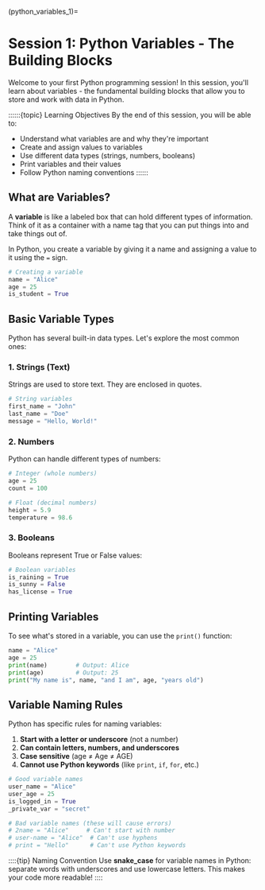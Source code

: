 (python_variables_1)=
# Session 1: Python Variables - The Building Blocks

Welcome to your first Python programming session! In this session, you'll learn about variables - the fundamental building blocks that allow you to store and work with data in Python.

::::::{topic} Learning Objectives
By the end of this session, you will be able to:
- Understand what variables are and why they're important
- Create and assign values to variables
- Use different data types (strings, numbers, booleans)
- Print variables and their values
- Follow Python naming conventions
::::::

## What are Variables?

A **variable** is like a labeled box that can hold different types of information. Think of it as a container with a name tag that you can put things into and take things out of.

In Python, you create a variable by giving it a name and assigning a value to it using the `=` sign.

```python
# Creating a variable
name = "Alice"
age = 25
is_student = True
```

## Basic Variable Types

Python has several built-in data types. Let's explore the most common ones:

### 1. Strings (Text)
Strings are used to store text. They are enclosed in quotes.

```python
# String variables
first_name = "John"
last_name = "Doe"
message = "Hello, World!"
```

### 2. Numbers
Python can handle different types of numbers:

```python
# Integer (whole numbers)
age = 25
count = 100

# Float (decimal numbers)
height = 5.9
temperature = 98.6
```

### 3. Booleans
Booleans represent True or False values:

```python
# Boolean variables
is_raining = True
is_sunny = False
has_license = True
```

## Printing Variables

To see what's stored in a variable, you can use the `print()` function:

```python
name = "Alice"
age = 25
print(name)        # Output: Alice
print(age)         # Output: 25
print("My name is", name, "and I am", age, "years old")
```

## Variable Naming Rules

Python has specific rules for naming variables:

1. **Start with a letter or underscore** (not a number)
2. **Can contain letters, numbers, and underscores**
3. **Case sensitive** (age ≠ Age ≠ AGE)
4. **Cannot use Python keywords** (like `print`, `if`, `for`, etc.)

```python
# Good variable names
user_name = "Alice"
user_age = 25
is_logged_in = True
_private_var = "secret"

# Bad variable names (these will cause errors)
# 2name = "Alice"     # Can't start with number
# user-name = "Alice"  # Can't use hyphens
# print = "Hello"      # Can't use Python keywords
```

::::{tip} Naming Convention
Use **snake_case** for variable names in Python: separate words with underscores and use lowercase letters. This makes your code more readable!
::::

